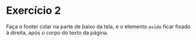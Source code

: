 # Exercício 2

Faça o footer colar na parte de baixo da tela, e o elemento `aside` ficar fixado à direita, após o corpo do texto da página.